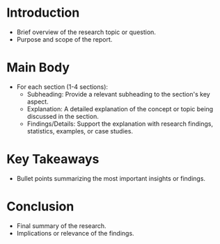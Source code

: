 # Introduction
- Brief overview of the research topic or question.
- Purpose and scope of the report.

# Main Body
- For each section (1-4 sections):
  - Subheading: Provide a relevant subheading to the section's key aspect.
  - Explanation: A detailed explanation of the concept or topic being discussed in the section.
  - Findings/Details: Support the explanation with research findings, statistics, examples, or case studies.

# Key Takeaways
- Bullet points summarizing the most important insights or findings.

# Conclusion
- Final summary of the research.
- Implications or relevance of the findings.